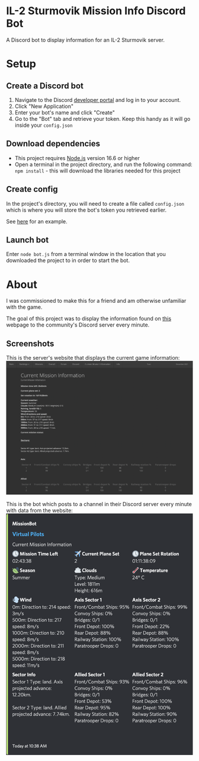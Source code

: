 # IL-2 Sturmovik Mission Info Discord Bot
A Discord bot to display information for an IL-2 Sturmovik server.

# Setup

## Create a Discord bot
1. Navigate to the Discord [developer portal](https://discord.com/developers/applications) and log in to your account.
2. Click "New Application"
3. Enter your bot's name and click "Create"
4. Go to the "Bot" tab and retrieve your token. Keep this handy as it will go inside your `config.json`

## Download dependencies
- This project requires [Node.js](https://nodejs.org/en/download/) version 16.6 or higher
- Open a terminal in the project directory, and run the following command: `npm install` - this will download the libraries needed for this project

## Create config
In the project's directory, you will need to create a file called `config.json` which is where you will store the bot's token you retrieved earlier.

See [here](https://discordjs.guide/creating-your-bot/#using-config-json) for an example.

## Launch bot
Enter `node bot.js` from a terminal window in the location that you downloaded the project to in order to start the bot.

# About
I was commissioned to make this for a friend and am otherwise unfamiliar with the game.

The goal of this project was to display the information found on [this](http://stats.virtualpilots.fi:8000/en/faq/) webpage to the community's Discord server every minute.

## Screenshots
This is the server's website that displays the current game information:
![Website Image](/screenshots/website.png)

This is the bot which posts to a channel in their Discord server every minute with data from the website:
![Bot Image](/screenshots/bot.png)